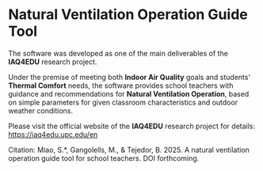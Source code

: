 # Natural Ventilation Operation Guide Tool
The software was developed as one of the main deliverables of the **IAQ4EDU** research project.

Under the premise of meeting both **Indoor Air Quality** goals and students' **Thermal Comfort** needs, the software provides school teachers with guidance and recommendations for **Natural Ventilation Operation**, based on simple parameters for given classroom characteristics and outdoor weather conditions.

Please visit the official website of the **IAQ4EDU** research project for details: https://iaq4edu.upc.edu/en

Citation: Miao, S.*, Gangolells, M., & Tejedor, B. 2025. A natural ventilation operation guide tool for school teachers. DOI forthcoming. 
